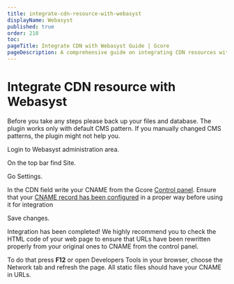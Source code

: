 ```yaml
---
title: integrate-cdn-resource-with-webasyst
displayName: Webasyst
published: true
order: 210
toc:
pageTitle: Integrate CDN with Webasyst Guide | Gcore
pageDescription: A comprehensive guide on integrating CDN resources with Webasyst to enhance your site's speed and user experience.
---
```

# Integrate CDN resource with Webasyst

Before you take any steps please back up your files and database. The plugin works only with default CMS pattern. If you manually changed CMS patterns, the plugin might not help you.

Login to Webasyst administration area.

On the top bar find Site.

Go Settings.

In the CDN field write your CNAME from the Gcore <a href="https://accounts.gcore.com/reports/dashboard" target="_blank">Control panel</a>. Ensure that your <a href="https://gcore.com/docs/cdn/cdn-resource-options/general/create-and-set-a-custom-domain-for-the-content-delivery-via-cdn" target="_blank">CNAME record has been configured</a> in a proper way before using it for integration

Save changes.

Integration has been completed! We highly recommend you to check the HTML code of your web page to ensure that URLs have been rewritten properly from your original ones to CNAME from the control panel.

To do that press **F12** or open Developers Tools in your browser, choose the Network tab and refresh the page. All static files should have your CNAME in URLs.